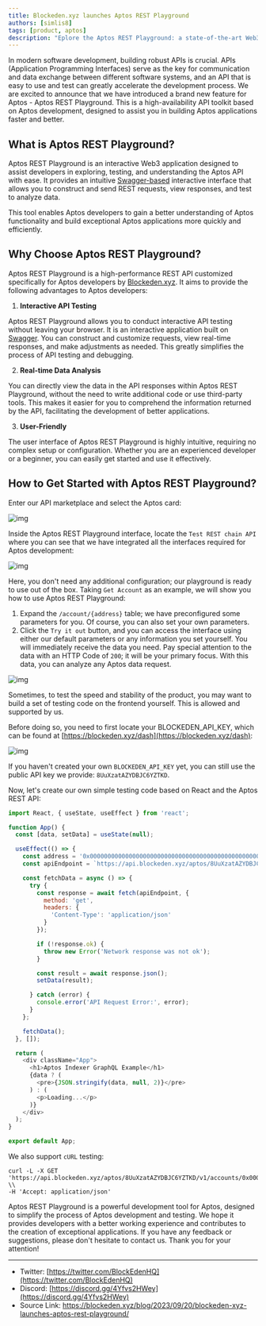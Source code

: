 ```yaml
---
title: Blockeden.xyz launches Aptos REST Playground
authors: [simlis8]
tags: [product, aptos]
description: "Eplore the Aptos REST Playground: a state-of-the-art Web3 toolkit for developers. Dive into its features for interactive API testing, real-time data analysis, and user-friendly interface, all optimized for Aptos application development. Unveiled by Blockeden.xyz, it's the ultimate solution for efficient and seamless Aptos API exploration and understanding."
---
```


In modern software development, building robust APIs is crucial. APIs (Application Programming Interfaces) serve as the key for communication and data exchange between different software systems, and an API that is easy to use and test can greatly accelerate the development process. We are excited to announce that we have introduced a brand new feature for Aptos - Aptos REST Playground. This is a high-availability API toolkit based on Aptos development, designed to assist you in building Aptos applications faster and better.

## **What is Aptos REST Playground?**

Aptos REST Playground is an interactive Web3 application designed to assist developers in exploring, testing, and understanding the Aptos API with ease. It provides an intuitive [Swagger-based](https://swagger.io/) interactive interface that allows you to construct and send REST requests, view responses, and test to analyze data.

This tool enables Aptos developers to gain a better understanding of Aptos functionality and build exceptional Aptos applications more quickly and efficiently.

## **Why Choose Aptos REST Playground?**

Aptos REST Playground is a high-performance REST API customized specifically for Aptos developers by [Blockeden.xyz](https://blockeden.xyz/). It aims to provide the following advantages to Aptos developers:

1. **Interactive API Testing**

Aptos REST Playground allows you to conduct interactive API testing without leaving your browser. It is an interactive application built on [Swagger](https://swagger.io/). You can construct and customize requests, view real-time responses, and make adjustments as needed. This greatly simplifies the process of API testing and debugging.

2. **Real-time Data Analysis**

You can directly view the data in the API responses within Aptos REST Playground, without the need to write additional code or use third-party tools. This makes it easier for you to comprehend the information returned by the API, facilitating the development of better applications.

3. **User-Friendly**

The user interface of Aptos REST Playground is highly intuitive, requiring no complex setup or configuration. Whether you are an experienced developer or a beginner, you can easily get started and use it effectively.

## **How to Get Started with Aptos REST Playground?**

Enter our API marketplace and select the Aptos card:

![img](https://mirror.xyz/_next/image?url=https%3A%2F%2Fimages.mirror-media.xyz%2Fpublication-images%2FwHKJoqtjHOgP_LiNqxJLh.png&w=3840&q=75)

Inside the Aptos REST Playground interface, locate the `Test REST chain API` where you can see that we have integrated all the interfaces required for Aptos development:

![img](https://mirror.xyz/_next/image?url=https%3A%2F%2Fimages.mirror-media.xyz%2Fpublication-images%2FG0cNmuGv8kK8UA124qiIl.png&w=3840&q=75)

Here, you don't need any additional configuration; our playground is ready to use out of the box. Taking `Get Account` as an example, we will show you how to use Aptos REST Playground:

1. Expand the `/account/{address}` table; we have preconfigured some parameters for you. Of course, you can also set your own parameters.
2. Click the `Try it out` button, and you can access the interface using either our default parameters or any information you set yourself. You will immediately receive the data you need. Pay special attention to the data with an HTTP Code of `200`; it will be your primary focus. With this data, you can analyze any Aptos data request.

![img](https://mirror.xyz/_next/image?url=https%3A%2F%2Fimages.mirror-media.xyz%2Fpublication-images%2F_GH8ccGTeYkPRxVkrB6bb.png&w=3840&q=75)

Sometimes, to test the speed and stability of the product, you may want to build a set of testing code on the frontend yourself. This is allowed and supported by us.

Before doing so, you need to first locate your BLOCKEDEN_API_KEY, which can be found at [https://blockeden.xyz/dash](https://blockeden.xyz/dash):

![img](https://mirror.xyz/_next/image?url=https%3A%2F%2Fimages.mirror-media.xyz%2Fpublication-images%2FJYYc1pr2bz-AKdwLSAvOa.png&w=3840&q=75)

If you haven't created your own `BLOCKEDEN_API_KEY` yet, you can still use the public API key we provide: `8UuXzatAZYDBJC6YZTKD`.

Now, let's create our own simple testing code based on React and the Aptos REST API:

```js
import React, { useState, useEffect } from 'react';

function App() {
  const [data, setData] = useState(null);

  useEffect(() => {
    const address = '0x0000000000000000000000000000000000000000000000000000000000dead';
    const apiEndpoint = `https://api.blockeden.xyz/aptos/8UuXzatAZYDBJC6YZTKD/v1/accounts/${address}`;

    const fetchData = async () => {
      try {
        const response = await fetch(apiEndpoint, {
          method: 'get',
          headers: {
            'Content-Type': 'application/json'
          }
        });

        if (!response.ok) {
          throw new Error('Network response was not ok');
        }

        const result = await response.json();
        setData(result);

      } catch (error) {
        console.error('API Request Error:', error);
      }
    };

    fetchData();
  }, []);

  return (
    <div className="App">
      <h1>Aptos Indexer GraphQL Example</h1>
      {data ? (
        <pre>{JSON.stringify(data, null, 2)}</pre>
      ) : (
        <p>Loading...</p>
      )}
    </div>
  );
}

export default App;
```

We also support `cURL` testing:

```plain
curl -L -X GET 'https://api.blockeden.xyz/aptos/8UuXzatAZYDBJC6YZTKD/v1/accounts/0x0000000000000000000000000000000000000000000000000000000000dead' \\
-H 'Accept: application/json'
```

Aptos REST Playground is a powerful development tool for Aptos, designed to simplify the process of Aptos development and testing. We hope it provides developers with a better working experience and contributes to the creation of exceptional applications. If you have any feedback or suggestions, please don't hesitate to contact us. Thank you for your attention!

------

- Twitter: [https://twitter.com/BlockEdenHQ](https://twitter.com/BlockEdenHQ)
- Discord: [https://discord.gg/4Yfvs2HWey](https://discord.gg/4Yfvs2HWey)
- Source Link: https://blockeden.xyz/blog/2023/09/20/blockeden-xyz-launches-aptos-rest-playground/
